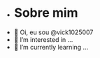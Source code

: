 - # Sobre mim 
- 👋 Oi, eu sou @vick1025007
- 👀 I’m interested in ...
- 🌱 I’m currently learning ...

